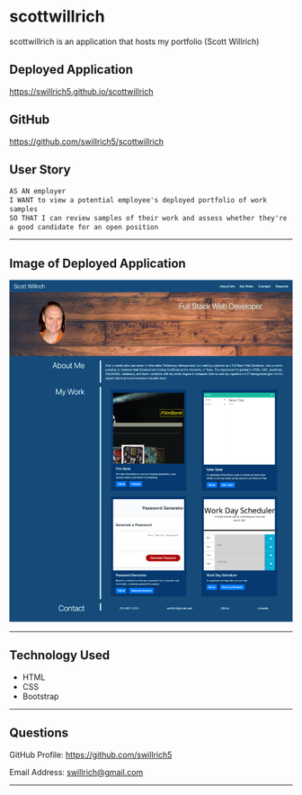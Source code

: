 # scottwillrich

scottwillrich is an application that hosts my portfolio (Scott Willrich)

## Deployed Application
https://swillrich5.github.io/scottwillrich

## GitHub

https://github.com/swillrich5/scottwillrich

## User Story
```
AS AN employer
I WANT to view a potential employee's deployed portfolio of work samples
SO THAT I can review samples of their work and assess whether they're a good candidate for an open position
```
---

## Image of Deployed Application

![Image of Deployed Application](./assets/images/portfolio_screenshot.png)

---

## Technology Used

* HTML
* CSS 
* Bootstrap

---

## Questions

GitHub Profile: https://github.com/swillrich5

Email Address: swillrich@gmail.com

---